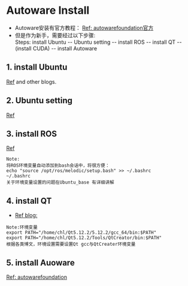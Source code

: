 # Autoware Install

- Autoware安装有官方教程：
[Ref: autowarefoundation官方](https://gitlab.com/autowarefoundation/autoware.ai/autoware/-/wikis/Source-Build)
- 但是作为新手，需要经过以下步骤:<br>
     Steps: install Ubuntu -- Ubuntu setting -- install ROS -- install QT --(install CUDA) -- install Autoware
        
## 1. install Ubuntu 
[Ref](https://www.cnblogs.com/Duane/p/6776302.html) and other blogs.
## 2. Ubuntu setting
[Ref](https://github.com/honlinchen/Autoware_devel_record/blob/master/Ubuntu_base.md)
## 3. install ROS
[Ref](https://github.com/honlinchen/Autoware_devel_record/blob/master/ROS_install.md)
```
Note:
将ROS环境变量自动添加到bash会话中，将很方便：
echo "source /opt/ros/melodic/setup.bash" >> ~/.bashrc
~/.bashrc
关于环境变量设置的问题在Ubuntu_base 有详细讲解
```
## 4. install QT

- [Ref blog:](https://blog.csdn.net/luoffy555/article/details/103251712)
```
Note:环境变量
export PATH="/home/chl/Qt5.12.2/5.12.2/gcc_64/bin:$PATH"
export PATH="/home/chl/Qt5.12.2/Tools/QtCreator/bin:$PATH"
根据各类博文，环境设置需要设置Qt gcc与QtCreater环境变量
```

## 5. install Auoware
[Ref: autowarefoundation](https://gitlab.com/autowarefoundation/autoware.ai/autoware/-/wikis/Source-Build)

```



```


